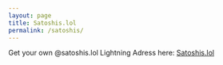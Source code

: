 ```yaml
---
layout: page
title: Satoshis.lol 
permalink: /satoshis/
---
```


Get your own @satoshis.lol Lightning Adress here: [Satoshis.lol](https://satoshis.lol)